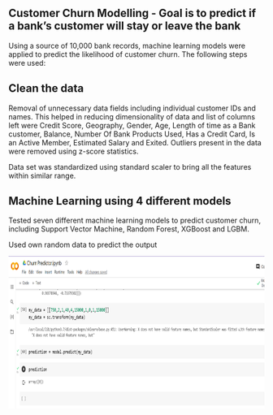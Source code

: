 ## Customer Churn Modelling - Goal is to predict if a bank’s customer will stay or leave the bank

Using a source of 10,000 bank records, machine learning models were applied to predict the likelihood of customer churn. The following steps were used:

## Clean the data

Removal of unnecessary data fields including individual customer IDs and names. This helped in reducing dimensionality of data and list of columns left were Credit Score, Geography, Gender, Age, Length of time as a Bank customer, Balance, Number Of Bank Products Used, Has a Credit Card, Is an Active Member, Estimated Salary and Exited. Outliers present in the data were removed using z-score statistics.

Data set was standardized using standard scaler to bring all the features within similar range.


## Machine Learning using 4 different models

Tested seven different machine learning models to predict customer churn, including Support Vector Machine, Random Forest, XGBoost and LGBM. 

Used own random data to predict the output

<img src="https://github.com/shub-coder/Customer-Churn-Predictor/blob/main/prediction.png" width="550" height="300"/> 
